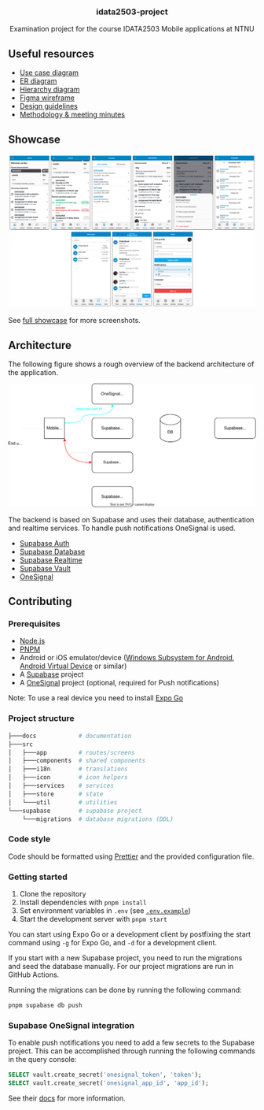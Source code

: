 <h3 align="center">idata2503-project</h3>
<p align="center">Examination project for the course IDATA2503 Mobile applications at NTNU</p>

## Useful resources

- [Use case diagram](docs/diagrams/use-cases.drawio.svg)
- [ER diagram](docs/diagrams/er-diagram.drawio.svg)
- [Hierarchy diagram](docs/diagrams/hierarchy.drawio.svg)
- [Figma wireframe](https://www.figma.com/file/bxtclztaQN2EbRWWXXD8Kh/Wireframe?type=design&node-id=0-1&mode=design)
- [Design guidelines](docs/DESIGN.md)
- [Methodology & meeting minutes](docs/METHOD.md)

## Showcase

![showcase](docs/assets/showcase.png)

See [full showcase](https://www.figma.com/file/bxtclztaQN2EbRWWXXD8Kh/Wireframe?type=design&node-id=836%3A733&mode=design&t=og1wpWwoxlbpacWc-1) for more screenshots.

## Architecture

The following figure shows a rough overview of the backend architecture of the application.

![architecture](docs/diagrams/architecture.drawio.svg)

The backend is based on Supabase and uses their database, authentication and realtime services.
To handle push notifications OneSignal is used.

- [Supabase Auth](https://supabase.io/docs/guides/auth)
- [Supabase Database](https://supabase.com/docs/guides/database)
- [Supabase Realtime](https://supabase.com/docs/guides/realtime)
- [Supabase Vault](https://supabase.com/docs/guides/database/vault)
- [OneSignal](https://documentation.onesignal.com/docs)

## Contributing

### Prerequisites

- [Node.js](https://nodejs.org/)
- [PNPM](https://pnpm.io/)
- Android or iOS emulator/device ([Windows Subsystem for Android][wsa], [Android Virtual Device][avd] or similar)
- A [Supabase](https://supabase.com/) project
- A [OneSignal](https://onesignal.com/) project (optional, required for Push notifications)

Note: To use a real device you need to install [Expo Go](https://expo.dev/client)

[wsa]: https://docs.microsoft.com/en-us/windows/android/wsa/
[avd]: https://developer.android.com/studio/run/managing-avds

### Project structure

```bash
├───docs            # documentation
├───src
│   ├───app         # routes/screens
│   ├───components  # shared components
│   ├───i18n        # translations
│   ├───icon        # icon helpers
│   ├───services    # services
│   ├───store       # state
│   └───util        # utilities
└───supabase        # supabase project
    └───migrations  # database migrations (DDL)
```

### Code style

Code should be formatted using [Prettier](https://prettier.io/) and the provided configuration file.

### Getting started

1. Clone the repository
2. Install dependencies with `pnpm install`
3. Set environment variables in `.env` (see [`.env.example`](.env.example))
4. Start the development server with `pnpm start`

You can start using Expo Go or a development client by postfixing the start command using `-g` for Expo Go, and `-d` for a development client.

If you start with a new Supabase project, you need to run the migrations and seed the database manually.
For our project migrations are run in GitHub Actions.

Running the migrations can be done by running the following command:

```bash
pnpm supabase db push
```

### Supabase OneSignal integration

To enable push notifications you need to add a few secrets to the Supabase project.
This can be accomplished through running the following commands in the query console:

```sql
SELECT vault.create_secret('onesignal_token', 'token');
SELECT vault.create_secret('onesignal_app_id', 'app_id');
```

See their [docs](https://supabase.com/docs/guides/database/vault) for more information.
